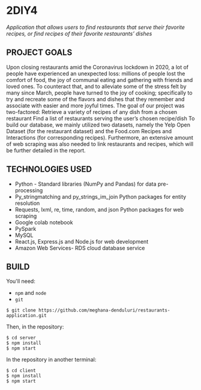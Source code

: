 # 2DIY4

_Application that allows users to find restaurants that serve their favorite recipes, or find recipes of their favorite restaurants’ dishes_

## PROJECT GOALS

Upon closing restaurants amid the Coronavirus lockdown in 2020, a lot of people have experienced an unexpected loss: millions of people lost the comfort of food, the joy of communal eating and gathering with friends and loved ones. To counteract that, and to alleviate some of the stress felt by many since March, people have turned to the joy of cooking; specifically to try and recreate some of the flavors and dishes that they remember and associate with easier and more joyful times.
The goal of our project was two-factored:
Retrieve a variety of recipes of any dish from a chosen restaurant
Find a list of restaurants serving the user’s chosen recipe/dish
To build our database, we mainly utilized two datasets, namely the Yelp Open Dataset (for the restaurant dataset) and the Food.com Recipes and Interactions (for corresponding recipes). Furthermore, an extensive amount of web scraping was also needed to link restaurants and recipes, which will be further detailed in the report.

## TECHNOLOGIES USED

- Python - Standard libraries (NumPy and Pandas) for data pre-processing
- Py_stringmatching and py_strings_im_join Python packages for entity resolution
- Requests, lxml, re, time, random, and json Python packages for web scraping
- Google colab notebook
- PySpark
- MySQL
- React.js, Express.js and Node.js for web development
- Amazon Web Services- RDS cloud database service

## BUILD

You'll need:

- `npm` and `node`
- `git`

```
$ git clone https://github.com/meghana-denduluri/restaurants-application.git
```

Then, in the repository:

```
$ cd server
$ npm install
$ npm start
```

In the repository in another terminal:

```
$ cd client
$ npm install
$ npm start
```
